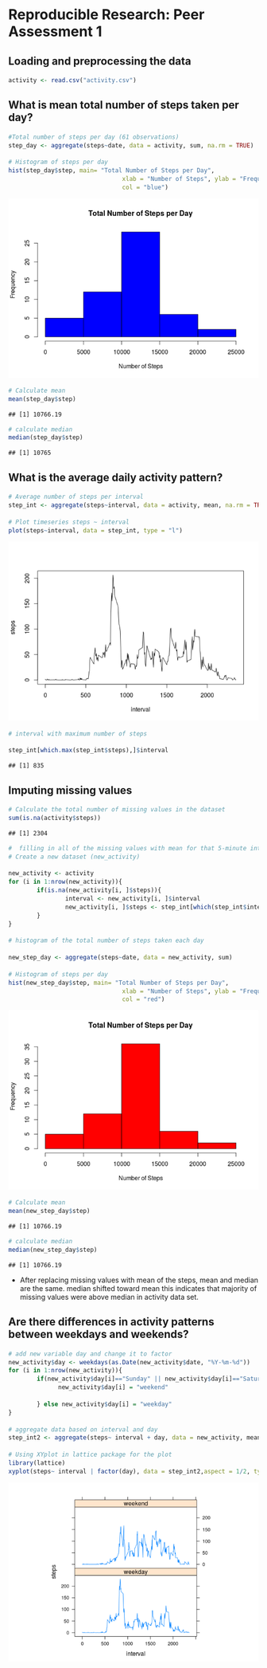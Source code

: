 # Reproducible Research: Peer Assessment 1


## Loading and preprocessing the data


```r
activity <- read.csv("activity.csv")
```


## What is mean total number of steps taken per day?


```r
#Total number of steps per day (61 observations)
step_day <- aggregate(steps~date, data = activity, sum, na.rm = TRUE)

# Histogram of steps per day
hist(step_day$step, main= "Total Number of Steps per Day",
                                xlab = "Number of Steps", ylab = "Frequency",
                                col = "blue")
```

![](PA1_files/figure-html/unnamed-chunk-2-1.png) 

```r
# Calculate mean
mean(step_day$step)
```

```
## [1] 10766.19
```

```r
# calculate median
median(step_day$step)
```

```
## [1] 10765
```

## What is the average daily activity pattern?

```r
# Average number of steps per interval
step_int <- aggregate(steps~interval, data = activity, mean, na.rm = TRUE)

# Plot timeseries steps ~ interval
plot(steps~interval, data = step_int, type = "l")
```

![](PA1_files/figure-html/unnamed-chunk-3-1.png) 

```r
# interval with maximum number of steps

step_int[which.max(step_int$steps),]$interval
```

```
## [1] 835
```

## Imputing missing values


```r
# Calculate the total number of missing values in the dataset
sum(is.na(activity$steps))
```

```
## [1] 2304
```

```r
#  filling in all of the missing values with mean for that 5-minute interval
# Create a new dataset (new_activity)

new_activity <- activity
for (i in 1:nrow(new_activity)){
        if(is.na(new_activity[i, ]$steps)){
                interval <- new_activity[i, ]$interval
                new_activity[i, ]$steps <- step_int[which(step_int$interval==interval),]$steps
        }
}

# histogram of the total number of steps taken each day

new_step_day <- aggregate(steps~date, data = new_activity, sum)

# Histogram of steps per day
hist(new_step_day$step, main= "Total Number of Steps per Day",
                                xlab = "Number of Steps", ylab = "Frequency",
                                col = "red")
```

![](PA1_files/figure-html/unnamed-chunk-4-1.png) 

```r
# Calculate mean
mean(new_step_day$step)
```

```
## [1] 10766.19
```

```r
# calculate median
median(new_step_day$step)
```

```
## [1] 10766.19
```
* After replacing missing values with mean of the steps, mean and median are the same. median shifted toward mean this indicates that majority of missing values were above median in activity data set.

## Are there differences in activity patterns between weekdays and weekends?

```r
# add new variable day and change it to factor
new_activity$day <- weekdays(as.Date(new_activity$date, "%Y-%m-%d"))
for (i in 1:nrow(new_activity)){
        if(new_activity$day[i]=="Sunday" || new_activity$day[i]=="Saturday"){
              new_activity$day[i] = "weekend"
              
        } else new_activity$day[i] = "weekday"
}

# aggregate data based on interval and day
step_int2 <- aggregate(steps~ interval + day, data = new_activity, mean)

# Using XYplot in lattice package for the plot
library(lattice)
xyplot(steps~ interval | factor(day), data = step_int2,aspect = 1/2, type = 'l')
```

![](PA1_files/figure-html/unnamed-chunk-5-1.png) 
